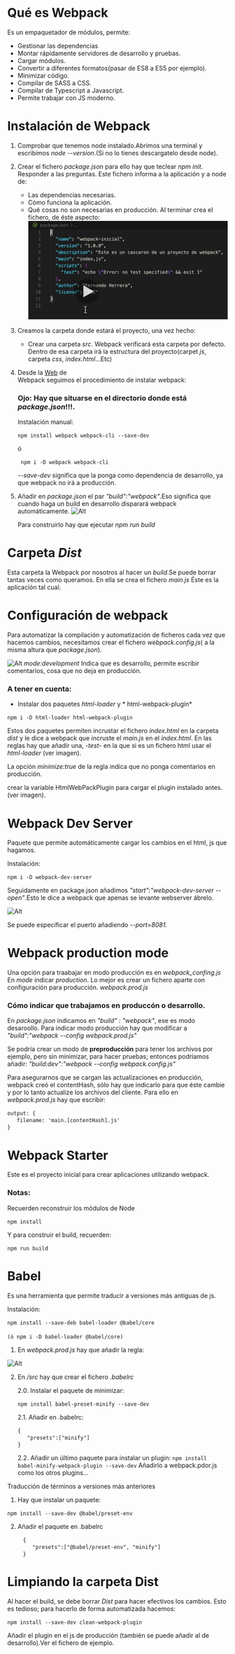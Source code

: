 # Qué es Webpack
Es un empaquetador de módulos, permite:
* Gestionar las dependencias
* Montar rápidamente servidores de desarrollo y pruebas.
* Cargar módulos.
* Convertir a diferentes formatos(pasar de ES8 a ES5 por ejemplo).
* Minimizar código.
* Compilar de SASS a CSS.
* Compilar de Typescript a Javascript.
* Permite trabajar con JS moderno.

# Instalación de Webpack

1. Comprobar que tenemos node instalado.Abrimos una terminal 
   y escribimos *node --version*.(Si no lo tienes descargatelo desde node).

2.  Crear el fichero *package.json* para ello hay que teclear *npm init*.
    Responder a las preguntas. 
    Este fichero informa a la aplicación y a node de:
     * Las dependencias necesarias.
     * Cómo funciona la aplicación.
     * Qué cosas no son necesarias en producción.
    Al terminar crea el fichero, de éste aspecto: 
    ![Alt](/package_json.png) 

3. Creamos la carpeta donde estará el proyecto, una vez hecho:
    * Crear una carpeta *src*. Webpack verificará esta carpeta por defecto. 
      Dentro de esa carpeta irá la estructura del proyecto(carpet *js*, carpeta *css*, *index.html*...Etc)
4. Desde la [Web](https://webpack.js.org/guides/getting-started/) de       
   Webpack seguimos el procedimiento de instalar webpack:
    ### Ojo: Hay que situarse en el directorio donde está *package.json*!!!.

    Instalación manual:
    ```
    npm install webpack webpack-cli --save-dev
    ```
    ó 
   ```
    npm i -D webpack webpack-cli 
    ```

    *--save-dev* significa que la ponga como dependencia de desarrollo, ya que webpack no irá a producción.
5. Añadir en *package.json* el par *"build":"webpack"*.Eso significa que cuando haga un build en desarrollo disparará webpack automáticamente.
   ![Alt](/package_json_build.png)

   Para construirlo hay que ejecutar *npm run build*

# Carpeta *Dist*
 Esta carpeta la Webpack por nosotros al hacer un *build*.Se puede borrar tantas veces como queramos.
 En ella se crea el fichero *main.js*
 Éste es la aplicación tal cual.

# Configuración de webpack
Para automatizar la compilación y automatización de ficheros cada vez que hacemos cambios, necesitamos crear el fichero *webpack.config.js*( a la misma altura que *package.json*).

 ![Alt](/webpack_config_js.png)
 *mode:development* Indica que es desarrollo, permite escribir comentarios, cosa que no deja en producción.

### A tener en cuenta:
 * Instalar dos paquetes *html-loader* y * html-webpack-plugin*
 ```
 npm i -D html-loader html-webpack-plugin
 ```
 Estos dos paquetes permiten incrustar el fichero *index.html* en la carpeta *dist* y le dice a webpack que incruste el *main.js* en el *index.html*.
 En las reglas hay que añadir una, -*test*- en la que si es un fichero html usar el *html-loader* (ver imagen).

La opción *minimize:true* de la regla indica que no ponga comentarios en producción.

 crear la variable HtmlWebPackPlugin para cargar el plugin instalado antes.
 (ver imagen).
  

# Webpack Dev Server
Paquete que permite automáticamente cargar los cambios en el html, js que hagamos.

Instalación:

```
npm i -D webpack-dev-server
```
Seguidamente en package.json añadimos 
*"start":"webpack-dev-server --open"*.Esto le dice a webpack que apenas se levante webserver ábrelo.

![Alt](/package_json_start.png)

Se puede especificar el puerto añadiendo *--port=8081*.


# Webpack production mode
Una opción para traabajar en modo producción es en *webpack_confing.js*
En *mode* indicar *production*.
Lo mejor es crear un fichero aparte con configuración para producción.
*webpack.prod.js*

### Cómo indicar que trabajamos en produccón o desarrollo.
En *package.json* indicamos en *"build" : "webpack"*, ese es modo desaroollo.
Para indicar modo producción hay que modificar a *"build":"webpack --config webpack.prod.js"*

Se podría crear un modo de **preproducción** para tener los archivos por ejemplo, pero sin minimizar, para hacer pruebas; entonces podríamos añadir:
*"build:dev":"webpack --config webpack.config.js"* 

 Para asegurarnos que se cargan las actualizaciones en producción, webpack creó el contentHash, sólo hay que indicarlo para que éste cambie y por lo tanto actualize los archivos del cliente.
 Para ello en *webpack.prod.js* hay que escribir:
 ```
 output: {
    filename: 'main.[contentHash].js'
 }
 ```
 
# Webpack Starter

Este es el proyecto inicial para crear aplicaciones utilizando webpack.

### Notas:
Recuerden reconstruir los módulos de Node
```
npm install
```

Y para construir el build, recuerden:
```
npm run build
```

# Babel 
Es una herramienta que permite traducir a versiones más antiguas de js.

Instalación:
```
npm install --save-deb babel-loader @babel/core

(ó npm i -D babel-loader @babel/core)
```

1. En *webpack.prod.js* hay que añadir la regla:

![Alt](/babel1.png)

2. En */src* hay que crear el fichero *.babelrc*

   2.0. Instalar el paquete de minimizar:

      ```
      npm install babel-preset-minify --save-dev
      ```
   2.1. Añadir en .babelrc:
     
     ```
     {
        "presets":["minify"]
     }
     ```
   2.2. Añadir un último paquete para instalar un plugin:
       ```
       npm install babel-minify-webpack-plugin --save-dev
       ```
       Añadirlo a webpack.pdor.js como los otros plugins...

Traducción de términos a versiones más anteriores
1. Hay que instalar un paquete:

```
npm install --save-dev @babel/preset-env
```
2. Añadir el paquete en .babelrc

```
     {
        "presets":["@babel/preset-env", "minify"]
     }
```

# Limpiando la carpeta Dist
    
Al hacer el build, se debe borrar *Dist* para hacer efectivos los cambios.
Esto es tedioso; para hacerlo de forma automatizada hacemos:

```
npm install --save-dev clean-webpack-plugin
```
Añadir el plugin en el js de producción (también se puede añadir al de desarrollo).Ver el fichero de ejemplo.


